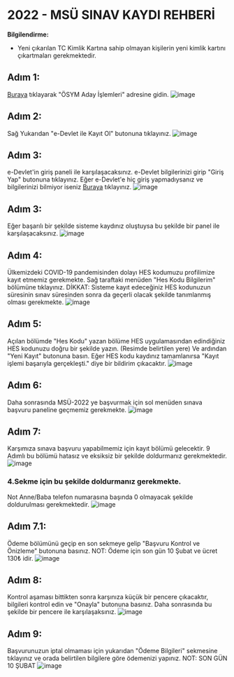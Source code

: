 # 2022 - MSÜ SINAV KAYDI REHBERİ


**Bilgilendirme:**
- Yeni çıkarılan TC Kimlik Kartına sahip olmayan kişilerin yeni kimlik kartını çıkartmaları gerekmektedir.

## Adım 1:
[Buraya](https://ais.osym.gov.tr) tıklayarak "ÖSYM Aday İşlemleri" adresine gidin.
![image](https://i.hizliresim.com/sm1739i.jpg)

## Adım 2:
Sağ Yukarıdan "e-Devlet ile Kayıt Ol" butonuna tıklayınız.
![image](https://user-images.githubusercontent.com/31479027/149406479-71414105-14d7-4794-a239-fcdefcdd51dc.png)

## Adım 3:
e-Devlet'in giriş paneli ile karşılaşacaksınız. e-Devlet bilgilerinizi girip "Giriş Yap" butonuna tıklayınız. Eğer e-Devlet'e hiç giriş yapmadıysanız ve bilgilerinizi bilmiyor iseniz [Buraya]() tıklayınız.
![image](https://user-images.githubusercontent.com/31479027/149406653-dd5c6622-0976-42d6-a6d1-4ab41fe8283a.png)

## Adım 3:
Eğer başarılı bir şekilde sisteme kaydınız oluştuysa bu şekilde bir panel ile karşılaşacaksınız.
![image](https://user-images.githubusercontent.com/31479027/149406823-ea8481fa-b97e-4b76-aa96-eace685c9bd3.png)

## Adım 4:
Ülkemizdeki COVID-19 pandemisinden dolayı HES kodumuzu profilimize kayıt etmemiz gerekmekte. Sağ taraftaki menüden "Hes Kodu Bilgilerim" bölümüne tıklayınız.
DİKKAT: Sisteme kayıt edeceğiniz HES kodunuzun süresinin sınav süresinden sonra da geçerli olacak şekilde tanımlanmış olması gerekmekte.
![image](https://user-images.githubusercontent.com/31479027/149407270-d64044db-9b58-4fbf-88ab-56d88cd88bc3.png)

## Adım 5:
Açılan bölümde "Hes Kodu" yazan bölüme HES uygulamasından edindiğiniz HES kodunuzu doğru bir şekilde yazın. (Resimde belirtilen yere) Ve ardından "Yeni Kayıt" butonuna basın. Eğer HES kodu kaydınız tamamlanırsa "Kayıt işlemi başarıyla gerçekleşti." diye bir bildirim çıkacaktır.
![image](https://user-images.githubusercontent.com/31479027/149407579-bdff71ad-71f1-4c90-985f-9fe9ba4d4845.png)

## Adım 6:
Daha sonrasında MSÜ-2022 ye başvurmak için sol menüden sınava başvuru paneline geçmemiz gerekmekte.
![image](https://user-images.githubusercontent.com/31479027/149407784-b8e7e481-436a-4383-ad7e-91aa4f22d420.png)

## Adım 7:
Karşımıza sınava başvuru yapabilmemiz için kayıt bölümü gelecektir. 9 Adımlı bu bölümü hatasız ve eksiksiz bir şekilde doldurmanız gerekmektedir.
![image](https://user-images.githubusercontent.com/31479027/149408639-e4082284-29a6-4891-8890-594995deab60.png)
### 4.Sekme için bu şekilde doldurmanız gerekmekte. 
Not Anne/Baba telefon numarasına başında 0 olmayacak şekilde doldurulması gerekmektedir.
![image](https://user-images.githubusercontent.com/31479027/149409004-4336dd6a-1691-4144-9fb4-e025a458653c.png)

## Adım 7.1:
Ödeme bölümünü geçip en son sekmeye gelip "Başvuru Kontrol ve Önizleme" butonuna basınız. 
NOT: Ödeme için son gün 10 Şubat ve ücret 130₺ idir.
![image](https://user-images.githubusercontent.com/31479027/149409293-e74eea78-e43b-4857-b74b-7e2660342fb7.png)

## Adım 8:
Kontrol aşaması bittikten sonra karşınıza küçük bir pencere çıkacaktır, bilgileri kontrol edin ve "Onayla" butonuna basınız. Daha sonrasında bu şekilde bir pencere ile karşılaşaksınız.
![image](https://user-images.githubusercontent.com/31479027/149409528-7068cafc-5719-4368-88a1-b98537b6fdbc.png)

## Adım 9:
Başvurunuzun iptal olmaması için yukarıdan "Ödeme Bilgileri" sekmesine tıklayınız ve orada belirtilen bilgilere göre ödemenizi yapınız. 
NOT: SON GÜN 10 ŞUBAT
![image](https://user-images.githubusercontent.com/31479027/149409657-b8574342-5942-4d52-9818-182f5fa57206.png)
